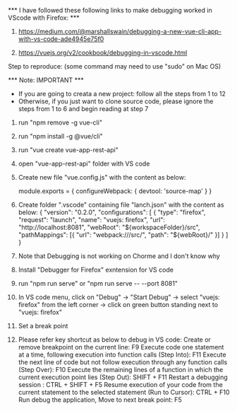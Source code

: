 *** I have followed these following links to make debugging worked in VScode with Firefox: ***

1. https://medium.com/@marshallswain/debugging-a-new-vue-cli-app-with-vs-code-ade4945e75f0

2. https://vuejs.org/v2/cookbook/debugging-in-vscode.html



Step to reproduce: (some command may need to use "sudo" on Mac OS)

*** Note: IMPORTANT ***
- If you are going to creata a new project: follow all the steps from 1 to 12
- Otherwise, if you just want to clone source code, please ignore the steps from 1 to 6 and begin reading at step 7

1. run "npm remove -g vue-cli"
2. run "npm install -g @vue/cli"
3. run "vue create vue-app-rest-api"
4. open "vue-app-rest-api" folder with VS code
5. Create new file "vue.config.js" with the content as below:

    module.exports = {
      configureWebpack: {
          devtool: 'source-map'
      }
    }

6. Create folder ".vscode" containing file "lanch.json" with the content as below:
  {
    "version": "0.2.0",
    "configurations": [
      {
        "type": "firefox",
        "request": "launch",
        "name": "vuejs: firefox",
        "url": "http://localhost:8081",
        "webRoot": "${workspaceFolder}/src",
        "pathMappings": [{ "url": "webpack:///src/", "path": "${webRoot}/" }]
      }
    ]
  }
  
7. Note that Debugging is not working on Chorme and I don't know why
8. Install "Debugger for Firefox" exntension for VS code
9. run "npm run serve" or "npm run serve -- --port 8081"
10. In VS code menu, click on "Debug" -> "Start Debug" -> select "vuejs: firefox" from the left corner -> click on green button standing next to "vuejs: firefox"
11. Set a break point 
12. Please refer key shortcut as below to debug in VS code:
    Create or remove breakpoint on the current line: F9
    Execute code one statement at a time, following execution into function calls (Step Into): F11
    Execute the next line of code but not follow execution through any function calls (Step Over): F10
    Execute the remaining lines of a function in which the current execution point lies (Step Out): SHIFT + F11
    Restart a debugging session : CTRL + SHIFT + F5
    Resume execution of your code from the current statement to the selected statement (Run to Cursor): CTRL + F10
    Run debug the application, Move to next break point: F5